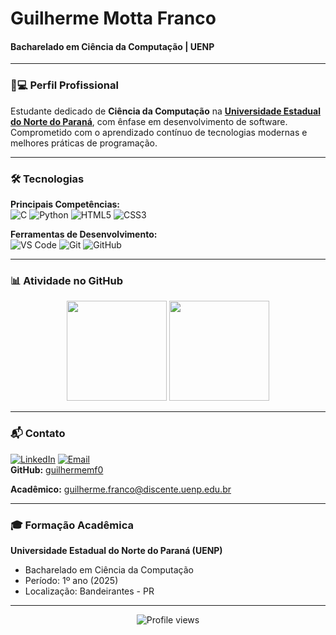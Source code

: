 # Guilherme Motta Franco
#### Bacharelado em Ciência da Computação | UENP  

---

### 👨💻 Perfil Profissional  
Estudante dedicado de **Ciência da Computação** na **[Universidade Estadual do Norte do Paraná](https://uenp.edu.br/)**, com ênfase em desenvolvimento de software. Comprometido com o aprendizado contínuo de tecnologias modernas e melhores práticas de programação.

---

### 🛠️ Tecnologias  
**Principais Competências:**  
![C](https://img.shields.io/badge/C-00599C?style=flat-square&logo=c&logoColor=white)
![Python](https://img.shields.io/badge/Python-3776AB?style=flat-square&logo=python&logoColor=white)
![HTML5](https://img.shields.io/badge/HTML5-E34F26?style=flat-square&logo=html5&logoColor=white)
![CSS3](https://img.shields.io/badge/CSS3-1572B6?style=flat-square&logo=css3&logoColor=white)

**Ferramentas de Desenvolvimento:**  
![VS Code](https://img.shields.io/badge/VS_Code-007ACC?style=flat-square&logo=visual-studio-code&logoColor=white)
![Git](https://img.shields.io/badge/Git-F05032?style=flat-square&logo=git&logoColor=white)
![GitHub](https://img.shields.io/badge/GitHub-181717?style=flat-square&logo=github&logoColor=white)

---

### 📊 Atividade no GitHub  
<p align="center">
  <img height="160em" src="https://github-readme-stats.vercel.app/api?username=guilhermemf0&show_icons=true&theme=tokyonight&hide_title=true"/>
  <img height="160em" src="https://github-readme-stats.vercel.app/api/top-langs/?username=guilhermemf0&layout=compact&theme=tokyonight"/>
</p>

---

### 📬 Contato  
[![LinkedIn](https://img.shields.io/badge/LinkedIn-Connect-0077B5?style=flat&logo=linkedin)](https://www.linkedin.com/in/guilherme-motta-977b94355/)
[![Email](https://img.shields.io/badge/Email-gui.mottafranco@gmail.com-D14836?style=flat&logo=gmail)](mailto:gui.mottafranco@gmail.com)  
**GitHub:** [guilhermemf0](https://github.com/guilhermemf0)

**Acadêmico:** guilherme.franco@discente.uenp.edu.br

---

### 🎓 Formação Acadêmica  
**Universidade Estadual do Norte do Paraná (UENP)**  
- Bacharelado em Ciência da Computação  
- Período: 1º ano (2025)  
- Localização: Bandeirantes - PR  

---

<p align="center">
  <img src="https://komarev.com/ghpvc/?username=guilhermemf0&color=7d40ff&style=flat-square" alt="Profile views"/> 
</p>
